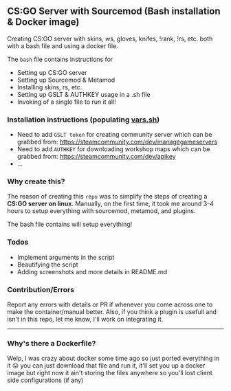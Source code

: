 ## CS:GO Server with Sourcemod (Bash installation & Docker image)
Creating CS:GO server with skins, ws, gloves, knifes, !rank, !rs, etc. both with a bash file and using a docker file.  

The `bash` file contains instructions for
- Setting up CS:GO server
- Setting up Sourcemod & Metamod
- Installing skins, rs, etc.
- Setting up GSLT & AUTHKEY usage in a .sh file
- Invoking of a single file to run it all! 

### Installation instructions (populating [vars.sh](https://github.com/Anon-Exploiter/csgo-server/blob/master/vars.sh))
* Need to add `GSLT token` for creating community server which can be grabbed from: https://steamcommunity.com/dev/managegameservers
* Need to add `AUTHKEY` for downloading workshop maps which can be grabbed from: https://steamcommunity.com/dev/apikey
* ...

### Why create this?
The reason of creating this `repo` was to simplify the steps of creating a **CS:GO server on linux**. Manually, on the first time, it took me around 3-4 hours to setup everything with sourcemod, metamod, and plugins.

The bash file contains will setup everything! 

### Todos
- Implement arguments in the script
- Beautifying the script
- Adding screenshots and more details in README.md

### Contribution/Errors
Report any errors with details or PR if whenever you come across one to make the container/manual better. Also, if you think a plugin is usefull and isn't in this repo, let me know, I'll work on integrating it. 

---

### Why's there a Dockerfile?

Welp, I was crazy about docker some time ago so just ported everything in it 😛 you can just download that file and run it, it'll set you up a docker image but right now it ain't storing the files anywhere so you'll lost client side configurations (if any) 
